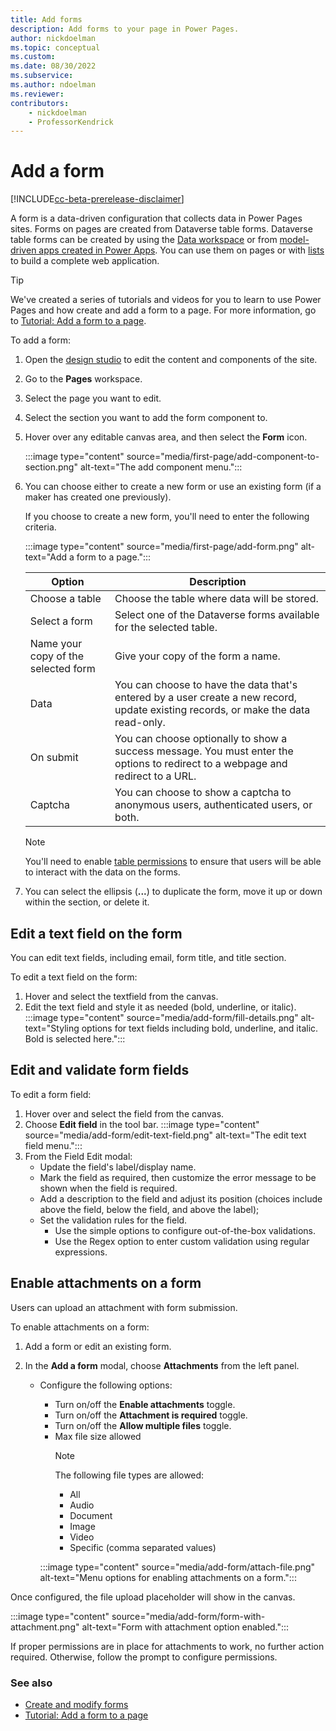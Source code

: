```yaml
---
title: Add forms
description: Add forms to your page in Power Pages.
author: nickdoelman
ms.topic: conceptual
ms.custom: 
ms.date: 08/30/2022
ms.subservice:
ms.author: ndoelman 
ms.reviewer: 
contributors:
    - nickdoelman
    - ProfessorKendrick
---
```


# Add a form

[!INCLUDE[cc-beta-prerelease-disclaimer](../includes/cc-beta-prerelease-disclaimer.md)]

A form is a data-driven configuration that collects data in Power Pages sites. Forms on pages are created from Dataverse table forms. Dataverse table forms can be created by using the [Data workspace](use-data-workspace.md) or from [model-driven apps created in Power Apps](/power-apps/maker/model-driven-apps/form-designer-overview/). You can use them on pages or with [lists](add-list.md) to build a complete web application.

> [!TIP]
> We've created a series of tutorials and videos for you to learn to use Power Pages and how create and add a form to a page. For more information, go to [Tutorial: Add a form to a page](tutorial-add-form-to-page.md).

To add a form:

1. Open the [design studio](use-design-studio.md) to edit the content and components of the site.

1. Go to the **Pages** workspace.

1. Select the page you want to edit.

1. Select the section you want to add the form component to.

1. Hover over any editable canvas area, and then select the **Form** icon.

    :::image type="content" source="media/first-page/add-component-to-section.png" alt-text="The add component menu.":::

1. You can choose either to create a new form or use an existing form (if a maker has created one previously).

   If you choose to create a new form, you'll need to enter the following criteria.
  
    :::image type="content" source="media/first-page/add-form.png" alt-text="Add a form to a page.":::

    | Option | Description |
    | ----------- | ----------- |
    | Choose a table | Choose the table where data will be stored. |
    | Select a form | Select one of the Dataverse forms available for the selected table. |
    | Name your copy of the selected form| Give your copy of the form a name. |
    | Data | You can choose to have the data that's entered by a user create a new record, update existing records, or make the data read-only. |
    | On submit | You can choose optionally to show a success message. You must enter the options to redirect to a webpage and redirect to a URL. |
    | Captcha | You can choose to show a captcha to anonymous users, authenticated users, or both.

    > [!NOTE]
    > You'll need to enable [table permissions](../security/table-permissions.md) to ensure that users will be able to interact with the data on the forms.

1. You can select the ellipsis (**...**) to duplicate the form, move it up or down within the section, or delete it.

## Edit a text field on the form

You can edit text fields, including email, form title, and title section.

To edit a text field on the form:

1. Hover and select the textfield from the canvas.
1. Edit the text field and style it as needed (bold, underline, or italic).
    :::image type="content" source="media/add-form/fill-details.png" alt-text="Styling options for text fields including bold, underline, and italic.  Bold is selected here.":::

## Edit and validate form fields

To edit a form field:

1. Hover over and select the field from the canvas.
1. Choose **Edit field** in the tool bar.
    :::image type="content" source="media/add-form/edit-text-field.png" alt-text="The edit text field menu.":::
1. From the Field Edit modal:
    - Update the field's label/display name.
    - Mark the field as required, then customize the error message to be shown when the field is required.
    - Add a description to the field and adjust its position (choices include above the field, below the field, and above the label);
    - Set the validation rules for the field.
        - Use the simple options to configure out-of-the-box validations.
        - Use the Regex option to enter custom validation using regular expressions.

## Enable attachments on a form

Users can upload an attachment with form submission.

To enable attachments on a form:

1. Add a form or edit an existing form.

1. In the **Add a form** modal, choose **Attachments** from the left panel. 

    - Configure the following options:

        - Turn on/off the **Enable attachments** toggle.
        - Turn on/off the **Attachment is required** toggle.
        - Turn on/off the **Allow multiple files** toggle.
        - Max file size allowed
            >[!NOTE] 
            > The following file types are allowed:
            >   - All
            >   - Audio
            >   - Document
            >   - Image
            >   - Video
            >   - Specific (comma separated values)
    
        :::image type="content" source="media/add-form/attach-file.png" alt-text="Menu options for enabling attachments on a form.":::

Once configured, the file upload placeholder will show in the canvas. 

:::image type="content" source="media/add-form/form-with-attachment.png" alt-text="Form with attachment option enabled.":::

If proper permissions are in place for attachments to work, no further action required. Otherwise, follow the prompt to configure permissions.


### See also

- [Create and modify forms](../configure/data-workspace-forms.md)
- [Tutorial: Add a form to a page](tutorial-add-form-to-page.md)